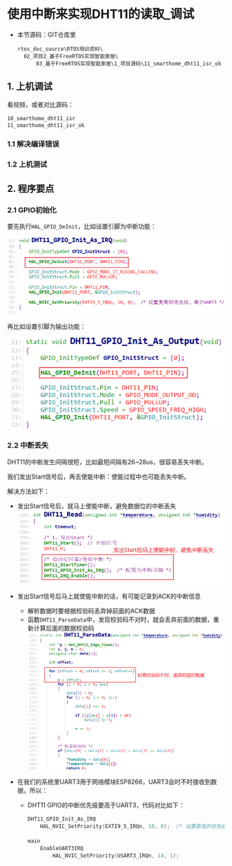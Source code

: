 # 使用中断来实现DHT11的读取_调试

* 本节源码：GIT仓库里

  ```shell
  rtos_doc_source\RTOS培训资料\
  	02_项目2_基于FreeRTOS实现智能家居\
  		03_基于FreeRTOS实现智能家居\1_项目源码\11_smarthome_dht11_isr_ok
  ```
  



## 1. 上机调试

看视频，或者对比源码：

```shell
10_smarthome_dht11_isr
11_smarthome_dht11_isr_ok
```



### 1.1 解决编译错误



### 1.2 上机测试



## 2. 程序要点

### 2.1 GPIO初始化

要先执行`HAL_GPIO_DeInit`，比如设置引脚为中断功能：

![image-20220105163209979](pic/dht11/09_gpio_deinit.png)

再比如设置引脚为输出功能：

![image-20220105163401471](pic/dht11/10_gpio_deinit2.png)



### 2.2 中断丢失

DHT11的中断发生间隔很短，比如最短间隔有26~28us，很容易丢失中断。

我们发出Start信号后，再去使能中断：使能过程中也可能丢失中断。

解决方法如下：

* 发出Start信号后，就马上使能中断，避免数据位的中断丢失
  ![image-20220105164144606](pic/dht11/11_dht11_irq.png)

* 发出Start信号后马上就使能中断的话，有可能记录到ACK的中断信息

  * 解析数据时要根据校验码丢弃掉前面的ACK数据
  * 函数`DHT11_ParseData`中，发现校验码不对时，就会丢弃前面的数据，重新计算后面的数据校验码
    ![image-20220105164238087](pic/dht11/12_crc.png)

* 在我们的系统里UART3用于网络模块ESP8266，UART3会时不时接收到数据，所以：

  * DHT11 GPIO的中断优先级要高于UART3，代码对比如下：

    ```c
    DHT11_GPIO_Init_As_IRQ
    	HAL_NVIC_SetPriority(EXTI9_5_IRQn, 10, 0);  /* 设置更高的优先级, 高于UART3 */
    
    main
        EnableUART3IRQ
        	HAL_NVIC_SetPriority(USART3_IRQn, 14, 1);
    ```

    

    

